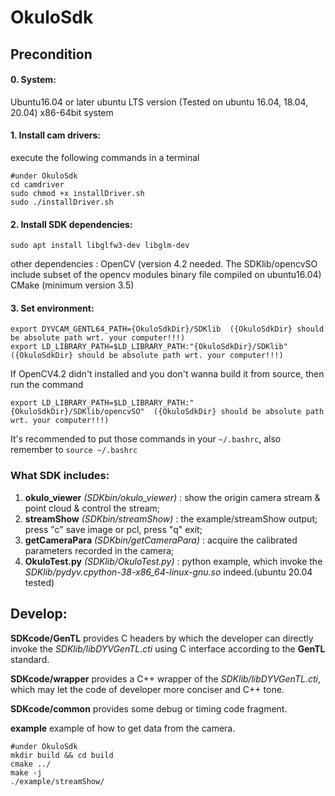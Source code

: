 # OkuloSdk

## Precondition
#### 0. System:
Ubuntu16.04 or later ubuntu LTS version (Tested on ubuntu 16.04, 18.04, 20.04)
x86-64bit system
#### 1. Install cam drivers:

execute the following commands in a terminal

```
#under OkuloSdk
cd camdriver
sudo chmod +x installDriver.sh
sudo ./installDriver.sh
```

#### 2. Install SDK dependencies: 

```
sudo apt install libglfw3-dev libglm-dev
```

other dependencies : 
OpenCV (version 4.2 needed. The SDKlib/opencvSO include subset of the opencv modules binary file compiled on ubuntu16.04)
CMake (minimum version 3.5)

#### 3. Set environment: 

```
export DYVCAM_GENTL64_PATH={OkuloSdkDir}/SDKlib  ({OkuloSdkDir} should be absolute path wrt. your computer!!!)
export LD_LIBRARY_PATH=$LD_LIBRARY_PATH:"{OkuloSdkDir}/SDKlib"  ({OkuloSdkDir} should be absolute path wrt. your computer!!!)
```
If OpenCV4.2 didn't installed and you don't wanna build it from source, then run the command

```
export LD_LIBRARY_PATH=$LD_LIBRARY_PATH:"{OkuloSdkDir}/SDKlib/opencvSO"  ({OkuloSdkDir} should be absolute path wrt. your computer!!!)
```

It's recommended to put those commands in your  `~/.bashrc`, also remember to ``source ~/.bashrc``

### What SDK includes:

1. **okulo_viewer** *(SDKbin/okulo_viewer)* : show the origin camera stream & point cloud & control the stream;
2. **streamShow** *(SDKbin/streamShow)* : the example/streamShow output; press "c" save image or pcl, press "q" exit;
3. **getCameraPara** *(SDKbin/getCameraPara)* : acquire the calibrated parameters recorded in the camera;
4. **OkuloTest.py** *(SDKlib/OkuloTest.py)* : python example, which invoke the *SDKlib/pydyv.cpython-38-x86_64-linux-gnu.so* indeed.(ubuntu 20.04 tested)


## Develop:

**SDKcode/GenTL** provides C headers by which the developer can directly invoke the *SDKlib/libDYVGenTL.cti*  using  C interface according to the **GenTL** standard.

**SDKcode/wrapper** provides a C++ wrapper of the *SDKlib/libDYVGenTL.cti*, which may let the code of developer more conciser and C++ tone.

**SDKcode/common** provides some debug or timing code fragment.

**example** example of how to get data from the camera.

```
#under OkuloSdk
mkdir build && cd build
cmake ../
make -j
./example/streamShow/
```



